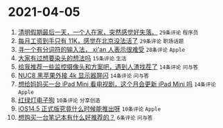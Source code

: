 # 2021-04-05

1. [清明假期最后一天，一个人在家，突然感觉好失落。](https://www.v2ex.com/t/768083) `29条评论` `程序员`
1. [每月工资到手只有 11K，感觉在北京没法活了](https://www.v2ex.com/t/768071) `29条评论` `职场话题`
1. [寻一个有分词符的输入法， xi'an 人表示很难受](https://www.v2ex.com/t/768050) `28条评论` `Apple`
1. [大家有过想要染头的想法吗](https://www.v2ex.com/t/768055) `15条评论` `生活`
1. [给我推荐一些监控摄像头和方案吧，遇到人渣找茬了](https://www.v2ex.com/t/768062) `14条评论` `问与答`
1. [NUC8 黑苹果外接 4k 显示器屏闪](https://www.v2ex.com/t/768053) `14条评论` `问与答`
1. [想给妈妈买一台 iPad Mini 看电视剧，这个月会更新 iPad Mini 吗](https://www.v2ex.com/t/768052) `14条评论` `Apple`
1. [红绿灯电子狗](https://www.v2ex.com/t/768077) `10条评论` `分享创造`
1. [iOS14.5 正式版究竟什么时候能推出呀](https://www.v2ex.com/t/768059) `10条评论` `Apple`
1. [想购买一台笔记本有什么好推荐的？](https://www.v2ex.com/t/768070) `6条评论` `问与答`
